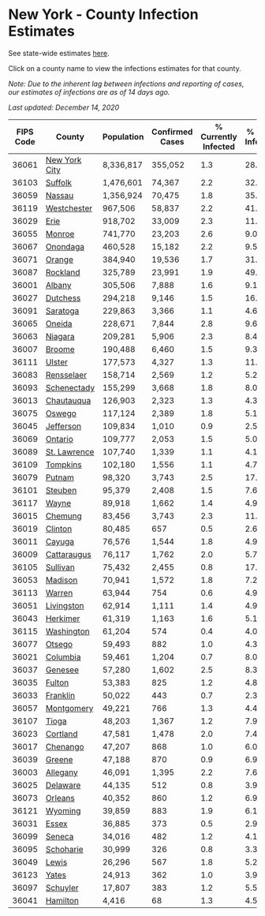 # New York - County Infection Estimates

See state-wide estimates [here](/infections/us-ny).

Click on a county name to view the infections estimates for that county.

*Note: Due to the inherent lag between infections and reporting of cases, our estimates of infections are as of 14 days ago.*

*Last updated: December 14, 2020*

|   FIPS Code |                         County |   Population |   Confirmed Cases |   % Currently Infected |   % Total Infected |
|-------------|--------------------------------|--------------|-------------------|------------------------|--------------------|
|       36061 | [New York City](new-york-city) |    8,336,817 |           355,052 |                    1.3 |               28.1 |
|       36103 |             [Suffolk](suffolk) |    1,476,601 |            74,367 |                    2.2 |               32.0 |
|       36059 |               [Nassau](nassau) |    1,356,924 |            70,475 |                    1.8 |               35.8 |
|       36119 |     [Westchester](westchester) |      967,506 |            58,837 |                    2.2 |               41.6 |
|       36029 |                   [Erie](erie) |      918,702 |            33,009 |                    2.3 |               11.7 |
|       36055 |               [Monroe](monroe) |      741,770 |            23,203 |                    2.6 |                9.0 |
|       36067 |           [Onondaga](onondaga) |      460,528 |            15,182 |                    2.2 |                9.5 |
|       36071 |               [Orange](orange) |      384,940 |            19,536 |                    1.7 |               31.6 |
|       36087 |           [Rockland](rockland) |      325,789 |            23,991 |                    1.9 |               49.6 |
|       36001 |               [Albany](albany) |      305,506 |             7,888 |                    1.6 |                9.1 |
|       36027 |           [Dutchess](dutchess) |      294,218 |             9,146 |                    1.5 |               16.2 |
|       36091 |           [Saratoga](saratoga) |      229,863 |             3,366 |                    1.1 |                4.6 |
|       36065 |               [Oneida](oneida) |      228,671 |             7,844 |                    2.8 |                9.6 |
|       36063 |             [Niagara](niagara) |      209,281 |             5,906 |                    2.3 |                8.4 |
|       36007 |               [Broome](broome) |      190,488 |             6,460 |                    1.5 |                9.3 |
|       36111 |               [Ulster](ulster) |      177,573 |             4,327 |                    1.3 |               11.8 |
|       36083 |       [Rensselaer](rensselaer) |      158,714 |             2,569 |                    1.2 |                5.2 |
|       36093 |     [Schenectady](schenectady) |      155,299 |             3,668 |                    1.8 |                8.0 |
|       36013 |       [Chautauqua](chautauqua) |      126,903 |             2,323 |                    1.3 |                4.3 |
|       36075 |               [Oswego](oswego) |      117,124 |             2,389 |                    1.8 |                5.1 |
|       36045 |         [Jefferson](jefferson) |      109,834 |             1,010 |                    0.9 |                2.5 |
|       36069 |             [Ontario](ontario) |      109,777 |             2,053 |                    1.5 |                5.0 |
|       36089 |   [St. Lawrence](st.-lawrence) |      107,740 |             1,339 |                    1.1 |                4.1 |
|       36109 |           [Tompkins](tompkins) |      102,180 |             1,556 |                    1.1 |                4.7 |
|       36079 |               [Putnam](putnam) |       98,320 |             3,743 |                    2.5 |               17.4 |
|       36101 |             [Steuben](steuben) |       95,379 |             2,408 |                    1.5 |                7.6 |
|       36117 |                 [Wayne](wayne) |       89,918 |             1,662 |                    1.4 |                4.9 |
|       36015 |             [Chemung](chemung) |       83,456 |             3,743 |                    2.3 |               11.5 |
|       36019 |             [Clinton](clinton) |       80,485 |               657 |                    0.5 |                2.6 |
|       36011 |               [Cayuga](cayuga) |       76,576 |             1,544 |                    1.8 |                4.9 |
|       36009 |     [Cattaraugus](cattaraugus) |       76,117 |             1,762 |                    2.0 |                5.7 |
|       36105 |           [Sullivan](sullivan) |       75,432 |             2,455 |                    0.8 |               17.7 |
|       36053 |             [Madison](madison) |       70,941 |             1,572 |                    1.8 |                7.2 |
|       36113 |               [Warren](warren) |       63,944 |               754 |                    0.6 |                4.9 |
|       36051 |       [Livingston](livingston) |       62,914 |             1,111 |                    1.4 |                4.9 |
|       36043 |           [Herkimer](herkimer) |       61,319 |             1,163 |                    1.6 |                5.1 |
|       36115 |       [Washington](washington) |       61,204 |               574 |                    0.4 |                4.0 |
|       36077 |               [Otsego](otsego) |       59,493 |               882 |                    1.0 |                4.3 |
|       36021 |           [Columbia](columbia) |       59,461 |             1,204 |                    0.7 |                8.0 |
|       36037 |             [Genesee](genesee) |       57,280 |             1,602 |                    2.5 |                8.3 |
|       36035 |               [Fulton](fulton) |       53,383 |               825 |                    1.2 |                4.8 |
|       36033 |           [Franklin](franklin) |       50,022 |               443 |                    0.7 |                2.3 |
|       36057 |       [Montgomery](montgomery) |       49,221 |               766 |                    1.3 |                4.4 |
|       36107 |                 [Tioga](tioga) |       48,203 |             1,367 |                    1.2 |                7.9 |
|       36023 |           [Cortland](cortland) |       47,581 |             1,478 |                    2.0 |                7.4 |
|       36017 |           [Chenango](chenango) |       47,207 |               868 |                    1.0 |                6.0 |
|       36039 |               [Greene](greene) |       47,188 |               870 |                    0.9 |                6.9 |
|       36003 |           [Allegany](allegany) |       46,091 |             1,395 |                    2.2 |                7.6 |
|       36025 |           [Delaware](delaware) |       44,135 |               512 |                    0.8 |                3.9 |
|       36073 |             [Orleans](orleans) |       40,352 |               860 |                    1.2 |                6.9 |
|       36121 |             [Wyoming](wyoming) |       39,859 |               883 |                    1.9 |                6.1 |
|       36031 |                 [Essex](essex) |       36,885 |               373 |                    0.5 |                2.9 |
|       36099 |               [Seneca](seneca) |       34,016 |               482 |                    1.2 |                4.1 |
|       36095 |         [Schoharie](schoharie) |       30,999 |               326 |                    0.8 |                3.3 |
|       36049 |                 [Lewis](lewis) |       26,296 |               567 |                    1.8 |                5.2 |
|       36123 |                 [Yates](yates) |       24,913 |               362 |                    1.0 |                3.9 |
|       36097 |           [Schuyler](schuyler) |       17,807 |               383 |                    1.2 |                5.5 |
|       36041 |           [Hamilton](hamilton) |        4,416 |                68 |                    1.3 |                4.5 |